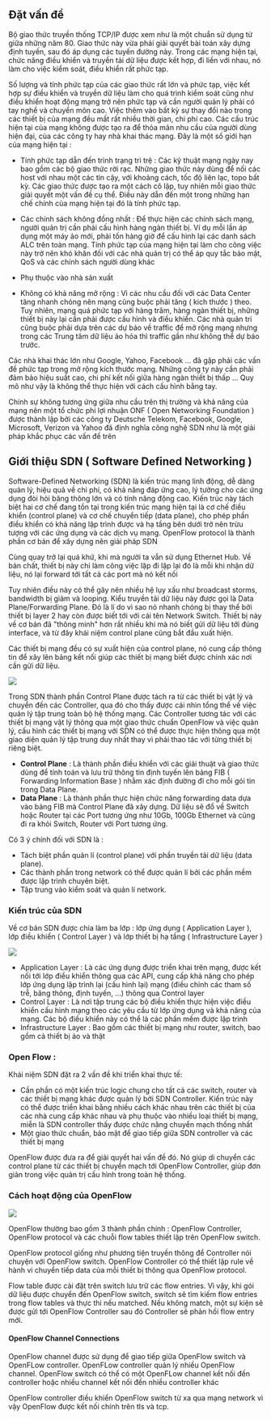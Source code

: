 ## Đặt vấn đề 

Bộ giao thức truyền thống TCP/IP được xem như là một chuẩn sử dụng từ giữa những năm 80. Giao thức này vừa phải giải quyết bài toán xây dựng định tuyến, sau đó áp dụng các tuyến đường này. Trong các mạng hiện tại, chức năng điều khiển và truyền tải dữ liệu được kết hợp, đi liền với nhau, nó làm cho việc kiểm soát, điều khiển rất phức tạp. 

Số lượng và tính phức tạp của các giao thức rất lớn và phức tạp, việc kết hợp sự điều khiển và truyền dữ liệu làm cho quá trình kiểm soát cũng như điều khiển hoạt động mạng trở nên phức tạp và cần người quản lý phải có tay nghề và chuyển môn cao. Việc thêm vào bất kỳ sự thay đổi nào trong các thiết bị của mạng đều mất rất nhiều thời gian, chi phí cao. Các cấu trúc hiện tại của mạng không được tạo ra để thỏa mãn nhu cầu của người dùng hiện đại, của các công ty hay nhà khai thác mạng. Đây là một số giới hạn của mạng hiện tại : 

- Tính phức tạp dẫn đến trình trạng trì trệ : Các kỹ thuật mạng ngày nay bao gồm các bộ giao thức rời rạc. Những giao thức này dùng để nối các host với nhau một các tin cậy, với khoảng cách, tốc độ liên lạc, topo bất kỳ. Các giao thức được tạo ra một cách cô lập, tuy nhiên mỗi giao thức giải quyết một vấn đề cụ thể. Điều này dẫn đến một trong những hạn chế chính của mạng hiện tại đó là tính phức tạp.

- Các chính sách không đồng nhất : Để thực hiện các chính sách mạng, người quản trị cần phải cấu hình hàng ngàn thiết bị. Ví dụ mỗi lần áp dụng một máy ảo mới, phải tốn hàng giờ để cấu hình lại các danh sách ALC trên toàn mạng. Tính phức tạp của mạng hiện tại làm cho công việc này trở nên khó khăn đối với các nhà quản trị có thể áp quy tắc bảo mật, QoS và các chính sách người dùng khác

- Phụ thuộc vào nhà sản xuất

- Không có khả năng mở rộng : Vì các nhu cầu đối với các Data Center tăng nhanh chóng nên mạng cũng buộc phải tăng ( kich thước ) theo. Tuy nhiên, mạng quá phức tạp với hàng trăm, hàng ngàn thiết bị, những thiết bị này lại cần phải được cấu hình và điều khiển. Các nhà quản tri cũng buộc phải dựa trên các dự báo về traffic để mở rộng mạng nhưng trong các Trung tâm dữ liệu ảo hóa thì traffic gần như không thể dự báo trước.

Các nhà khai thác lớn như Google, Yahoo, Facebook ... đã gặp phải các vấn đề phức tạp trong mở rộng kích thước mạng. Những công ty này cần phải đảm bảo hiệu suất cao, chi phí kết nối giữa hàng ngàn thiết bị thấp ... Quy mô như vậy là không thể thực hiện với cách cấu hình bằng tay.

Chính sự không tương ứng giữa nhu cầu trên thị trường và khả năng của mạng nên một tổ chức phi lợi nhuận ONF ( Open Networking Foundation ) được thành lập bởi các công ty Deutsche Telekom, Facebook, Google, Microsoft, Verizon và Yahoo đã định nghĩa công nghệ SDN như là một giải pháp khắc phục các vấn đề trên

## Giới thiệu SDN ( Software Defined Networking )

Software-Defined Networking (SDN) là kiến trúc mạng linh động, dễ dàng quản lý, hiệu quả về chi phí, có khả năng đáp ứng cao, lý tưởng cho các ứng dụng đòi hỏi băng thông lớn và có tính năng động cao. Kiến trúc này tách biệt hai cơ chế đang tồn tại trong kiến trúc mạng hiện tại là cơ chế điều khiển (control plane) và cơ chế chuyển tiếp (data plane), cho phép phần điều khiển có khả năng lập trình được và hạ tầng bên dưới trở nên trừu tượng với các ứng dụng và các dịch vụ mạng. OpenFlow protocol là thành phần cơ bản để xây dựng nên giải pháp SDN

Cùng quay trở lại quá khứ, khi mà người ta vẫn sử dụng Ethernet Hub. Về bản chất, thiết bị này chỉ làm công việc lặp đi lặp lại đó là mỗi khi nhận dữ liệu, nó lại forward tới tất cả các port mà nó kết nối

Tuy nhiên điều này có thể gây nên nhiều hệ lụy xấu như broadcast storms, bandwidth bị giảm và looping. Kiểu truyền tải dữ liệu này được gọi là Data Plane/Forwarding Plane. Đó là lí do vì sao nó nhanh chóng bị thay thế bởi thiết bị layer 2 hay còn được biết tới với cái tên Network Switch. Thiết bị này về cơ bản đã "thông minh" hơn rất nhiều khi mà nó biết gửi dữ liệu tới đúng interface, và từ đây khái niệm control plane cũng bắt đầu xuất hiện.

Các thiết bị mạng đều có sự xuất hiện của control plane, nó cung cấp thông tin để xây lên bảng kết nối giúp các thiết bị mạng biết được chính xác nơi cần gửi dữ liệu.

<img src="https://github.com/vjnkvt/Images/blob/master/SDN1.png">

Trong SDN thành phần Control Plane được tách ra từ các thiết bị vật lý và chuyển đến các Controller, qua đó cho thấy được cái nhìn tổng thể về việc quản lý tập trung toàn bộ hệ thống mạng. Các Controller tương tác với các thiết bị mạng vật lý thông qua một giao thức chuẩn OpenFlow và việc quản lý, cấu hình các thiết bị mạng với SDN có thể được thực hiện thông qua một giao diện quản lý tập trung duy nhất thay vì phải thao tác với từng thiết bị riêng biệt.

- **Control Plane** : Là thành phần điều khiển với các giải thuật và giao thức dùng để tính toán và lưu trữ thông tin định tuyến lên bảng FIB ( Forwarding Information Base ) nhằm xác định đường đi cho mỗi gói tin trong Data Plane.
- **Data Plane** : Là thành phần thực hiện chức năng forwarding data dựa vào bảng FIB mà Control Plane đã xây dựng. Dữ liệu sẽ đổ về Switch hoặc Router tại các Port tương ứng như 10Gb, 100Gb Ethernet và cũng đi ra khỏi Switch, Router với Port tương ứng.

Có 3 ý chính đối với SDN là :

- Tách biệt phần quản lí (control plane) với phần truyền tải dữ liệu (data plane).
- Các thành phần trong network có thể được quản lí bởi các phần mềm được lập trình chuyên biệt.
- Tập trung vào kiểm soát và quản lí network.

### Kiến trúc của SDN

Về cơ bản SDN được chia làm ba lớp : lớp ứng dụng ( Application Layer ), lớp điều khiển ( Control Layer ) và lớp thiết bị hạ tầng ( Infrastructure Layer )

<img src="https://github.com/vjnkvt/Images/blob/master/SDNinfra.gif">

- Application Layer : Là các ứng dụng được triển khai trên mạng, được kết nối tới lớp điều khiển thông qua các API, cung cấp khả năng cho phép lớp ứng dụng lập trình lại (cấu hình lại) mạng (điều chỉnh các tham số trễ, băng thông, định tuyến, …) thông qua Control layer
- Control Layer : Là nơi tập trung các bộ điều khiển thực hiện việc điều khiển cấu hình mạng theo các yêu cầu từ lớp ứng dụng và khả năng của mạng. Các bộ điều khiển này có thể là các phần mềm được lập trình
- Infrastructure Layer : Bao gồm các thiết bị mạng như router, switch, bao gồm cả thiết bị ảo và thật

### Open Flow : 

Khái niệm SDN đặt ra 2 vấn đề khi triển khai thực tế:

- Cần phần có một kiến trúc logic chung cho tất cả các switch, router và các thiết bị mạng khác được quản lý bởi SDN Controller. Kiến trúc này có thể được triển khai bằng nhiều cách khác nhau trên các thiết bị của các nhà cung cấp khác nhau và phụ thuộc vào nhiều loại thiết bị mạng, miễn là SDN controller thấy được chức năng chuyển mạch thống nhất
- Một giao thức chuẩn, bảo mật để giao tiếp giữa SDN controller và các thiết bị mạng

OpenFlow được đưa ra để giải quyết hai vấn đề đó. Nó giúp di chuyển các control plane từ các thiết bị chuyển mạch tới OpenFlow Controller, giúp đơn giản trong việc quản trị cấu hình trong toàn hệ thống.

### Cách hoạt động của OpenFlow

<img src="https://github.com/vjnkvt/Images/blob/master/OpenFlowwork.png">

OpenFlow thường bao gồm 3 thành phần chính : OpenFlow Controller, OpenFlow protocol và các chuỗi flow tables thiết lập trên OpenFlow switch. 

OpenFlow protocol giống như phương tiện truyền thông để Controller nói chuyện với OpenFlow switch. OpenFlow Controller có thể thiết lập rule về hành vi chuyển tiếp data của mỗi thiết bị thông qua OpenFlow protocol. 

Flow table được cài đặt trên switch lưu trữ các flow entries. Vì vậy, khi gói dữ liệu được chuyển đến OpenFlow switch, switch sẽ tìm kiếm flow entries trong flow tables và thực thi nếu matched. Nếu không match, một sự kiện sẽ được gửi tới OpenFlow Controller sau đó Controller sẽ phản hồi flow entry mới.

#### OpenFlow Channel Connections 

OpenFlow channel được sử dụng để giao tiếp giữa OpenFlow switch và OpenFLow controller. OpenFLow controller quản lý nhiều OpenFlow channel. OpenFlow switch có thể có một OpenFLow channel kết nối đến controller hoặc nhiều channel kết nối đến nhiều controller khác

OpenFlow controller điều khiển OpenFlow switch từ xa qua mạng network vì vậy OpenFlow được kết nối chính trên tls và tcp. 

